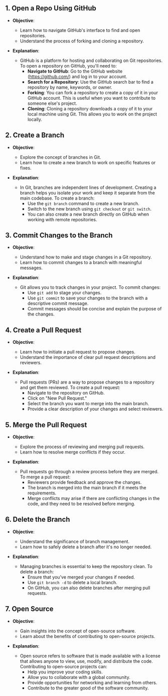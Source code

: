 
## 1. Open a Repo Using GitHub

- **Objective**: 
  - Learn how to navigate GitHub's interface to find and open repositories.
  - Understand the process of forking and cloning a repository.

- **Explanation**:
  - GitHub is a platform for hosting and collaborating on Git repositories. To open a repository on GitHub, you'll need to:
    - **Navigate to GitHub**: Go to the GitHub website (https://github.com/) and log in to your account.
    - **Search for a Repository**: Use the GitHub search bar to find a repository by name, keywords, or owner.
    - **Forking**: You can fork a repository to create a copy of it in your GitHub account. This is useful when you want to contribute to someone else's project.
    - **Cloning**: Cloning a repository downloads a copy of it to your local machine using Git. This allows you to work on the project locally.

## 2. Create a Branch

- **Objective**:
  - Explore the concept of branches in Git.
  - Learn how to create a new branch to work on specific features or fixes.

- **Explanation**:
  - In Git, branches are independent lines of development. Creating a branch helps you isolate your work and keep it separate from the main codebase. To create a branch:
    - Use the `git branch` command to create a new branch.
    - Switch to the new branch using `git checkout` or `git switch`.
    - You can also create a new branch directly on GitHub when working with remote repositories.

## 3. Commit Changes to the Branch

- **Objective**:
  - Understand how to make and stage changes in a Git repository.
  - Learn how to commit changes to a branch with meaningful messages.

- **Explanation**:
  - Git allows you to track changes in your project. To commit changes:
    - Use `git add` to stage your changes.
    - Use `git commit` to save your changes to the branch with a descriptive commit message.
    - Commit messages should be concise and explain the purpose of the changes.

## 4. Create a Pull Request

- **Objective**:
  - Learn how to initiate a pull request to propose changes.
  - Understand the importance of clear pull request descriptions and reviewers.

- **Explanation**:
  - Pull requests (PRs) are a way to propose changes to a repository and get them reviewed. To create a pull request:
    - Navigate to the repository on GitHub.
    - Click on "New Pull Request."
    - Select the branch you want to merge into the main branch.
    - Provide a clear description of your changes and select reviewers.

## 5. Merge the Pull Request

- **Objective**:
  - Explore the process of reviewing and merging pull requests.
  - Learn how to resolve merge conflicts if they occur.

- **Explanation**:
  - Pull requests go through a review process before they are merged. To merge a pull request:
    - Reviewers provide feedback and approve the changes.
    - The branch is merged into the main branch if it meets the requirements.
    - Merge conflicts may arise if there are conflicting changes in the code, and they need to be resolved before merging.

## 6. Delete the Branch

- **Objective**:
  - Understand the significance of branch management.
  - Learn how to safely delete a branch after it's no longer needed.

- **Explanation**:
  - Managing branches is essential to keep the repository clean. To delete a branch:
    - Ensure that you've merged your changes if needed.
    - Use `git branch -d` to delete a local branch.
    - On GitHub, you can also delete branches after merging pull requests.

## 7. Open Source

- **Objective**:
  - Gain insights into the concept of open-source software.
  - Learn about the benefits of contributing to open-source projects.

- **Explanation**:
  - Open source refers to software that is made available with a license that allows anyone to view, use, modify, and distribute the code. Contributing to open-source projects can:
    - Help you improve your coding skills.
    - Allow you to collaborate with a global community.
    - Provide opportunities for networking and learning from others.
    - Contribute to the greater good of the software community.
